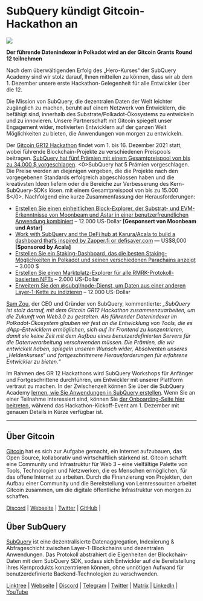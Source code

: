 # SubQuery kündigt Gitcoin-Hackathon an

![](https://miro.medium.com/max/1400/1*deQMrJlp2aJ5YVAGoFhO-Q.png)

**Der führende Datenindexer in Polkadot wird an der Gitcoin Grants Round 12 teilnehmen**

Nach dem überwältigenden Erfolg des „Hero-Kurses“ der SubQuery Academy sind wir stolz darauf, Ihnen mitteilen zu können, dass wir ab dem 1. Dezember unsere erste Hackathon-Gelegenheit für alle Entwickler über die 12.

Die Mission von SubQuery, die dezentralen Daten der Welt leichter zugänglich zu machen, beruht auf einem Netzwerk von Entwicklern, die befähigt sind, innerhalb des Substrate/Polkadot-Ökosystems zu entwickeln und zu innovieren. Unsere Partnerschaft mit Gitcoin spiegelt unser Engagement wider, motivierten Entwicklern auf der ganzen Welt Möglichkeiten zu bieten, die Anwendungen von morgen zu entwickeln.

Der [Gitcoin GR12 Hackathon](https://gitcoin.co/hackathon/gr12/onboard) findet vom 1. bis 16. Dezember 2021 statt, wobei führende Blockchain-Projekte zu verschiedenen Preispools beitragen.  [SubQuery hat fünf Prämien mit einem Gesamtpreispool von bis zu 34.000 $ vorgeschlagen](https://gitcoin.co/hackathon/gr12/?org=subquery). <0>SubQuery hat 5 Prämien vorgeschlagen. Die Preise werden an diejenigen vergeben, die die Projekte nach den vorgegebenen Standards erfolgreich abgeschlossen haben und die kreativsten Ideen liefern oder die Bereiche zur Verbesserung des Kern-SubQuery-SDKs lösen. mit einem Gesamtpreispool von bis zu 15.000 $</0>. Nachfolgend eine kurze Zusammenfassung der Herausforderungen:

-   [Erstellen Sie einen einheitlichen Block-Explorer, der Substrat- und EVM-Erkenntnisse von Moonbeam und Astar in einer benutzerfreundlichen Anwendung kombiniert](https://gitcoin.co/issue/subquery/grants/1) – 12.000 US-Dollar **[Gesponsert von Moonbeam und Astar]**
-   [Work with SubQuery and the DeFi hub at Karura/Acala to build a dashboard that’s inspired by Zapper.fi or defisaver.com](https://gitcoin.co/issue/subquery/grants/2)  — US$8,000 **[Sponsored by Acala]**
-   [Erstellen Sie ein Staking-Dashboard, das die besten Staking-Möglichkeiten in Polkadot und seinen verschiedenen Parachains anzeigt](https://gitcoin.co/issue/subquery/grants/3) – 3.000 $
-   [Erstellen Sie einen Marktplatz-Explorer für alle RMRK-Protokoll-basierten NFTs](https://gitcoin.co/issue/subquery/grants/4) – 2.000 US-Dollar
-   [Erweitern Sie den @subql/node-Dienst, um Daten aus einer anderen Layer-1-Kette zu indizieren](https://gitcoin.co/issue/subquery/grants/5) – 12.000 US-Dollar

[Sam Zou](https://twitter.com/zoujialiu), der CEO und Gründer von SubQuery, kommentierte: _„SubQuery ist stolz darauf, mit dem Gitcoin GR12 Hackathon zusammenzuarbeiten, um die Zukunft von Web3.0 zu gestalten. Als führender Datenindexer im Polkadot-Ökosystem glauben wir fest an die Entwicklung von Tools, die es dApp-Entwicklern ermöglichen, sich auf ihr Frontend zu konzentrieren, damit sie keine Zeit mit dem Aufbau eines benutzerdefinierten Servers für die Datenverarbeitung verschwenden müssen. Die Prämien, die wir entwickelt haben, spiegeln unseren Wunsch wider, Absolventen unseres „Heldenkurses“ und fortgeschrittenere Herausforderungen für erfahrene Entwickler zu bieten.“_

Im Rahmen des GR 12 Hackathons wird SubQuery Workshops für Anfänger und Fortgeschrittene durchführen, um Entwickler mit unserer Plattform vertraut zu machen. In der Zwischenzeit können Sie über die SubQuery Academy [lernen, wie Sie Anwendungen in SubQuery erstellen](https://subquery.coassemble.com/unlock/dOKZW6O#/). Wenn Sie an einer Teilnahme interessiert sind, können Sie [der Onboarding-Seite hier beitreten](https://gitcoin.co/hackathon/gr12/onboard), während das Hackathon-Kickoff-Event am 1. Dezember mit genauen Details in Kürze verfügbar ist.

---

## Über Gitcoin

[Gitcoin](http://www.gitcoin.co/) hat es sich zur Aufgabe gemacht, ein Internet aufzubauen, das Open Source, kollaborativ und wirtschaftlich stärkend ist. Gitcoin schafft eine Community und Infrastruktur für Web 3 – eine vielfältige Palette von Tools, Technologien und Netzwerken, die es Menschen ermöglichen, für das offene Internet zu arbeiten. Durch die Finanzierung von Projekten, den Aufbau einer Community und die Bereitstellung von Lernressourcen arbeitet Gitcoin zusammen, um die digitale öffentliche Infrastruktur von morgen zu schaffen.

[Discord](https://discord.gg/6PZUM3cFpz)  | [Webseite](http://www.gitcoin.co/)  |  [Twitter](https://twitter.com/gitcoin)  |  [GitHub](https://github.com/gitcoinco/)  |

## Über SubQuery

[SubQuery](https://subquery.network/) ist eine dezentralisierte Datenaggregation, Indexierung & Abfrageschicht zwischen Layer-1-Blockchains und dezentralen Anwendungen. Das Protokoll abstrahiert die Eigenheiten der Blockchain-Daten mit dem SubQuery SDK, sodass sich Entwickler auf die Bereitstellung ihres Kernprodukts konzentrieren können, ohne unnötigen Aufwand für benutzerdefinierte Backend-Technologien zu verschwenden.

​​[Linktree](https://linktr.ee/subquerynetwork)  |  [Webseite](https://subquery.network/)  |  [Discord](https://discord.com/invite/78zg8aBSMG)  |  [Telegram](https://t.me/subquerynetwork)  |  [Twitter](https://twitter.com/subquerynetwork)  |  [Matrix](https://matrix.to/#/#subquery:matrix.org)  |  [LinkedIn](https://www.linkedin.com/company/subquery)  |  [YouTube](https://www.youtube.com/channel/UCi1a6NUUjegcLHDFLr7CqLw)
